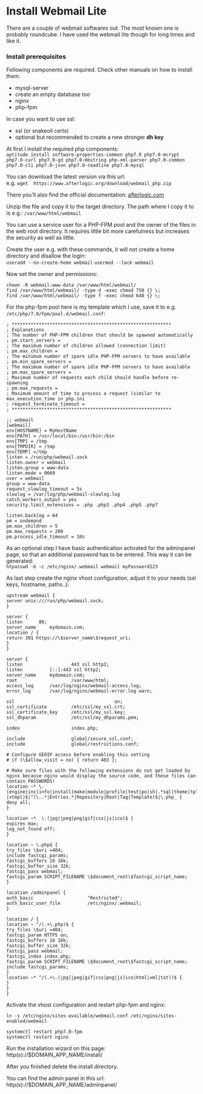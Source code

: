 # Install Webmail Lite
There are a couple of webmail softwares out. The most known one is probably roundcube.
I have used the webmail lite though for long times and like it.

### Install prerequisites

Following components are required. Check other manuals on how to install them.
- mysql-server
- create an empty database too
- nginx  
- php-fpm

In case you want to use ssl:  
- ssl (or snakeoil certs)  
- optional but recommended to create a new stronger __dh key__

At first I install the required php components:  
`aptitude install software-properties-common php7.0 php7.0-mcrypt php7.0-curl php7.0-gd php7.0-mbstring php-xml-parser php7.0-common php7.0-cli php7.0-json	php7.0-readline	php7.0-mysql`

You can download the latest version via this url:  
e.g. `wget  https://www.afterlogic.org/download/webmail_php.zip`

There you'll also find the official documentation: [afterlogic.com](https://afterlogic.com/docs/webmail-lite/installation/installation-instructions/installing-on-linux)

Unzip the file and copy it to the target directory.
The path where I copy it to is e.g.: `/var/www/html/webmail`

You can use a service user for a PHP-FPM pool and the owner of the files in the web root directory. It requires little bit more carefulness but increases the security as well as little.

Create the user e.g. with these commands, it will not create a home directory and disallow the login:  
`useradd --no-create-home webmail`
`usermod --lock webmail`

Now set the owner and permissions:
```
chown -R webmail:www-data /var/www/html/webmail/
find /var/www/html/webmail/ -type d -exec chmod 750 {} \;
find /var/www/html/webmail/ -type f -exec chmod 640 {} \;
```

For the php-fpm pool here is my template which I use, save it to e.g. `/etc/php/7.0/fpm/pool.d/webmail.conf`:  

```
; ***********************************************************
; Explanations
; The number of PHP-FPM children that should be spawned automatically
; pm.start_servers =
; The maximum number of children allowed (connection limit)
; pm.max_children =
; The minimum number of spare idle PHP-FPM servers to have available
; pm.min_spare_servers =
; The maximum number of spare idle PHP-FPM servers to have available
; pm.max_spare_servers =
; Maximum number of requests each child should handle before re-spawning
; pm.max_requests =
; Maximum amount of time to process a request (similar to max_execution_time in php.ini
; request_terminate_timeout =
; ***********************************************************

;; webmail
[webmail]
env[HOSTNAME] = MyHostName
env[PATH] = /usr/local/bin:/usr/bin:/bin
env[TMP] = /tmp
env[TMPDIR] = /tmp
env[TEMP] =/tmp
listen = /run/php/webmail.sock
listen.owner = webmail
listen.group = www-data
listen.mode = 0660
user = webmail
group = www-data
request_slowlog_timeout = 5s
slowlog = /var/log/php/webmail-slowlog.log
catch_workers_output = yes
security.limit_extensions = .php .php3 .php4 .php5 .php7

listen.backlog = 64
pm = ondemand
pm.max_children = 5
pm.max_requests = 200
pm.process_idle_timeout = 10s
```

As an optional step I have basic authentication activated for the adminpanel page, so that an additional password has to be entered.
This way it can be generated:  
`htpasswd -b -c /etc/nginx/.webmail webmail myPassword123`

As last step create the nginx vhost configuration, adjust it to your needs (ssl keys, hostname, paths..):

```
upstream webmail {
server unix:///run/php/webmail.sock;
}

server {
listen 		80;
server_name     mydomain.com;
location / {
return 301 https://\$server_name\$request_uri;
}
}

server {
listen 					443 ssl http2;
listen          [::]:443 ssl http2;
server_name    	mydomain.com;
root   					/var/www/html;
access_log     	/var/log/nginx/webmail-access.log;
error_log      	/var/log/nginx/webmail-error.log warn;

ssl    									on;
ssl_certificate        	/etc/ssl/my_ssl.crt;
ssl_certificate_key    	/etc/ssl/my_ssl.key;
ssl_dhparam             /etc/ssl/my_dhparams.pem;

index                   index.php;

include                 global/secure_ssl.conf;
include                 global/restrictions.conf;

# Configure GEOIP access before enabling this setting
# if (\$allow_visit = no) { return 403 };

# Make sure files with the following extensions do not get loaded by nginx because nginx would display the source code, and these files can contain PASSWORDS!
location ~* \.(engine|inc|info|install|make|module|profile|test|po|sh|.*sql|theme|tpl(\.php)?|xtmpl)$|^(\..*|Entries.*|Repository|Root|Tag|Template)$|\.php_ {
deny all;
}

location ~*  \.(jpg|jpeg|png|gif|css|js|ico)$ {
expires max;
log_not_found off;
}

location ~ \.php$ {
try_files \$uri =404;
include fastcgi_params;
fastcgi_buffers 16 16k;
fastcgi_buffer_size 32k;
fastcgi_pass webmail;
fastcgi_param SCRIPT_FILENAME \$document_root\$fastcgi_script_name;
}

location /adminpanel {
auth_basic                    "Restricted";
auth_basic_user_file          /etc/nginx/.webmail;
}

location / {
location ~ ^/(.+\.php)$ {
try_files \$uri =404;
fastcgi_param HTTPS on;
fastcgi_buffers 16 16k;
fastcgi_buffer_size 32k;
fastcgi_pass webmail;
fastcgi_index index.php;
fastcgi_param SCRIPT_FILENAME \$document_root\$fastcgi_script_name;
include fastcgi_params;
}
location ~* ^/(.+\.(jpg|jpeg|gif|css|png|js|ico|html|xml|txt))$ {
}
}
}
```

Activate the vhost configuration and restart php-fpm and nginx:


`ln -s /etc/nginx/sites-available/webmail.conf /etc/nginx/sites-enabled/webmail`

```
systemctl restart php7.0-fpm
systemctl restart nginx
```
Run the installation wizard on this page:  
http(s)://$DOMAIN_APP_NAME/install/

After you finished delete the install directory.

You can find the admin panel in this url:
http(s)://$DOMAIN_APP_NAME/adminpanel/
